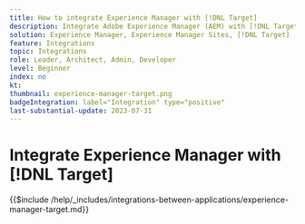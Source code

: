 ```yaml
---
title: How to integrate Experience Manager with [!DNL Target]
description: Integrate Adobe Experience Manager (AEM) with [!DNL Target] to deliver personalized experiences.
solution: Experience Manager, Experience Manager Sites, [!DNL Target]
feature: Integrations
topic: Integrations
role: Leader, Architect, Admin, Developer
level: Beginner
index: no
kt:
thumbnail: experience-manager-target.png
badgeIntegration: label="Integration" type="positive"
last-substantial-update: 2023-07-31
---
```


# Integrate Experience Manager with [!DNL Target]

{{$include /help/_includes/integrations-between-applications/experience-manager-target.md}}
